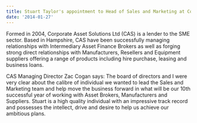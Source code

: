 ```yaml
---
title: Stuart Taylor's appointment to Head of Sales and Marketing at Corporate Asset Solutions
date: '2014-01-27'
---
```

Formed in 2004, Corporate Asset Solutions Ltd (CAS) is a lender to the SME sector. Based in Hampshire, CAS have been successfully managing relationships with Intermediary Asset Finance Brokers as well as forging strong direct relationships with Manufacturers, Resellers and Equipment suppliers offering a range of products including hire purchase, leasing and business loans.

CAS Managing Director Zac Cogan says: The board of directors and I were very clear about the calibre of individual we wanted to lead the Sales and Marketing team and help move the business forward in what will be our 10th successful year of working with Asset Brokers, Manufacturers and Suppliers. Stuart is a high quality individual with an impressive track record and possesses the intellect, drive and desire to help us achieve our ambitious plans.

